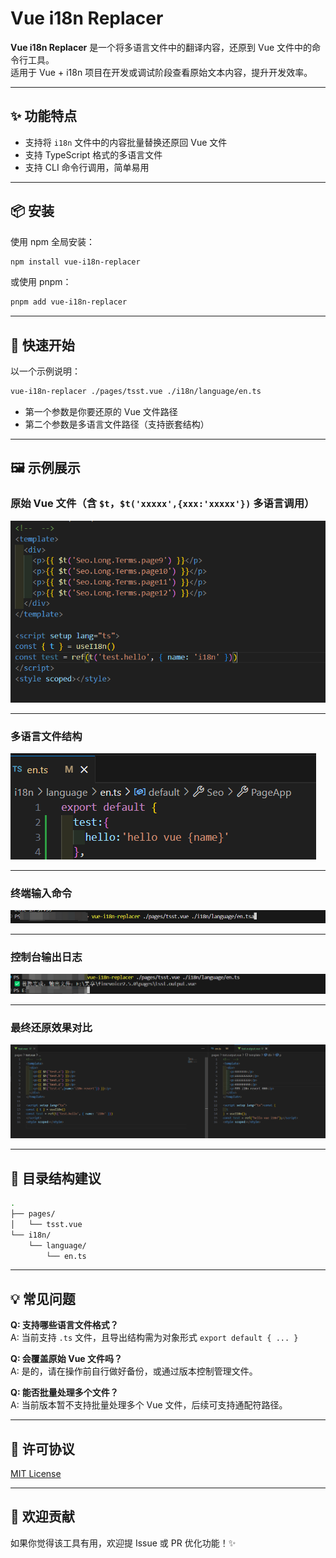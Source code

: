 
# Vue i18n Replacer

**Vue i18n Replacer** 是一个将多语言文件中的翻译内容，还原到 Vue 文件中的命令行工具。  
适用于 Vue + i18n 项目在开发或调试阶段查看原始文本内容，提升开发效率。

---

## ✨ 功能特点

- 支持将 `i18n` 文件中的内容批量替换还原回 Vue 文件
- 支持 TypeScript 格式的多语言文件
- 支持 CLI 命令行调用，简单易用

---

## 📦 安装

使用 npm 全局安装：

```bash
npm install vue-i18n-replacer
```

或使用 pnpm：

```bash
pnpm add vue-i18n-replacer
```

---

## 🚀 快速开始

以一个示例说明：

```bash
vue-i18n-replacer ./pages/tsst.vue ./i18n/language/en.ts
```

- 第一个参数是你要还原的 Vue 文件路径
- 第二个参数是多语言文件路径（支持嵌套结构）

---

## 🖼️ 示例展示

### 原始 Vue 文件（含 `$t`，`$t('xxxxx',{xxx:'xxxxx'})` 多语言调用）

![原始 Vue 文件](/public/images/orgvue.png)

---

### 多语言文件结构

![语言文件结构](/public/images/i18nflie.png)

---

### 终端输入命令

![终端输入命令](/public/images/input.png)

---

### 控制台输出日志

![终端输出结果](/public/images/output.png)

---

### 最终还原效果对比

![最终 Vue 文件对比](/public/images/over.png)

---

## 📁 目录结构建议

```bash
.
├── pages/
│   └── tsst.vue
└── i18n/
    └── language/
        └── en.ts
```

---

## 💡 常见问题

**Q: 支持哪些语言文件格式？**  
A: 当前支持 `.ts` 文件，且导出结构需为对象形式 `export default { ... }`

**Q: 会覆盖原始 Vue 文件吗？**  
A: 是的，请在操作前自行做好备份，或通过版本控制管理文件。

**Q: 能否批量处理多个文件？**  
A: 当前版本暂不支持批量处理多个 Vue 文件，后续可支持通配符路径。

---

## 🧩 许可协议

[MIT License](./LICENSE)

---

## 🙌 欢迎贡献

如果你觉得该工具有用，欢迎提 Issue 或 PR 优化功能！✨
